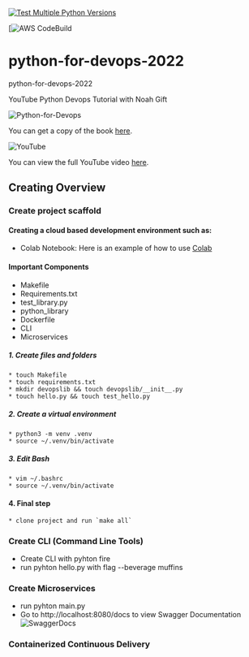 

[![Test Multiple Python Versions](https://github.com/rudiheydra/python-for-devops-2022/actions/workflows/main.yml/badge.svg)](https://github.com/rudiheydra/python-for-devops-2022/actions/workflows/main.yml)

[![AWS CodeBuild](https://codebuild.us-east-1.amazonaws.com/badges?uuid=eyJlbmNyeXB0ZWREYXRhIjoiYUlDcjViS0VrZkdVTU5jRWZYYjV4M29DRDc0WGp2R0pNNWlUUnAwWWtCUHBZT3N2RTc1NEVjbDhreU1WS25QNkFBUGFZcGd3V2RBU3RvVC9DbVNwOVVvPSIsIml2UGFyYW1ldGVyU3BlYyI6ImthbjJGUjBiQXJNcDZRdFAiLCJtYXRlcmlhbFNldFNlcmlhbCI6MX0%3D&branch=main)

# python-for-devops-2022

python-for-devops-2022

YouTube Python Devops Tutorial with Noah Gift



![Python-for-Devops](https://user-images.githubusercontent.com/53549619/177138595-88c444d6-c560-445b-b442-ef8796f1412b.png)

You can get a copy of the book [here](https://www.google.com/search?q=python+for+devops+book&rlz=1C1CHZN_enAU968AU968&oq=python+for+&aqs=chrome.0.69i59j69i57j0i433i512j0i512j46i131i433i512j69i60l3.7471j0j7&sourceid=chrome&ie=UTF-8).


![YouTube](https://user-images.githubusercontent.com/53549619/177138625-38fae8c1-f14d-4da1-8a24-980aae127dfa.PNG)

You can view the full YouTube video [here](https://www.youtube.com/watch?v=kwZNpieUreA&t=1907s).

## Creating Overview

### Create project scaffold

#### Creating a cloud based development environment such as:
  * Colab Notebook: Here is an example of how to use [Colab](https://colab.research.google.com/github/rudiheydra/python-for-devops-2022/blob/main/Getting_started_python_devops.ipynb#scrollTo=7OZyMC8JrUN2)

#### Important Components
  * Makefile 
  * Requirements.txt 
  * test_library.py
  * python_library 
  * Dockerfile
  * CLI
  * Microservices
  
  ##### 1. Create files and folders
    * touch Makefile
    * touch requirements.txt
    * mkdir devopslib && touch devopslib/__init__.py
    * touch hello.py && touch test_hello.py
  ##### 2. Create a virtual environment 
    * python3 -m venv .venv
    * source ~/.venv/bin/activate
  ##### 3. Edit Bash
    * vim ~/.bashrc
    * source ~/.venv/bin/activate

  #### 4. Final step
    * clone project and run `make all`

### Create CLI (Command Line Tools)

  * Create CLI with pyhton fire
  * run pyhton hello.py with flag --beverage muffins


### Create Microservices
  * run pyhton main.py
  * Go to http://localhost:8080/docs to view Swagger Documentation
  ![SwaggerDocs](https://user-images.githubusercontent.com/53549619/177696504-99eab719-f04a-49ef-8b65-69848bdad857.PNG)


### Containerized Continuous Delivery
